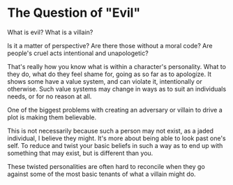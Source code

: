 # The Question of "Evil"

What is evil? What is a villain?

Is it a matter of perspective? Are there those without a moral code? Are people's cruel acts intentional and unapologetic?

That's really how you know what is within a character's personality. What to they do, what do they feel shame for, going as so far as to apologize. It shows some have a value system, and can violate it, intentionally or otherwise. Such value systems may change in ways as to suit an individuals needs, or for no reason at all.

One of the biggest problems with creating an adversary or villain to drive a plot is making them believable.

This is not necessarily because such a person may not exist, as a jaded individual, I believe they might. It's more about being able to look past one's self. To reduce and twist your basic beliefs in such a way as to end up with something that may exist, but is different than you.

These twisted personalities are often hard to reconcile when they go against some of the most basic tenants of what a villain might do.
